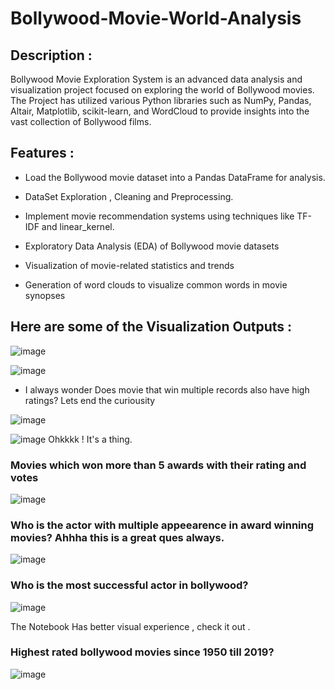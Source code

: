 # Bollywood-Movie-World-Analysis

## Description :

Bollywood Movie Exploration System is an advanced data analysis and visualization project focused on exploring the world of Bollywood movies. 
The Project has utilized various Python libraries such as NumPy, Pandas, Altair, Matplotlib, scikit-learn, and WordCloud to provide insights into the vast collection of Bollywood films.

## Features :
- Load the Bollywood movie dataset into a Pandas DataFrame for analysis.
  
- DataSet Exploration , Cleaning and Preprocessing.

- Implement movie recommendation systems using techniques like TF-IDF and linear_kernel.

- Exploratory Data Analysis (EDA) of Bollywood movie datasets

- Visualization of movie-related statistics and trends
  
- Generation of word clouds to visualize common words in movie synopses

## Here are some of the Visualization Outputs : 

![image](https://github.com/Nehaasah/Bollywood-Movie-World-Analysis-and-Suggestions/assets/102512172/e90f5a27-3808-4461-a36d-446afdeb8005)

![image](https://github.com/Nehaasah/Bollywood-Movie-World-Analysis-and-Suggestions/assets/102512172/a5cae9e0-3d03-4785-aac4-e600b522b1c4)

- I always wonder Does movie that win multiple records also have high ratings? Lets end the curiousity

![image](https://github.com/Nehaasah/Bollywood-Movie-World-Analysis-and-Suggestions/assets/102512172/92051e21-70ef-477c-ac85-1867f284ee12)

![image](https://github.com/Nehaasah/Bollywood-Movie-World-Analysis-and-Suggestions/assets/102512172/819f599b-5566-41ce-ad20-218fb5b1c73a)
Ohkkkk ! It's a thing.

### Movies which won more than 5 awards with their rating and votes

![image](https://github.com/Nehaasah/Bollywood-Movie-World-Analysis-and-Suggestions/assets/102512172/ee60275d-3fac-4980-b7ef-3c5ef9ebefb0)

### Who is the actor with multiple appeearence in award winning movies? Ahhha this is a great ques always.
![image](https://github.com/Nehaasah/Bollywood-Movie-World-Analysis-and-Suggestions/assets/102512172/460799f2-721d-4c6e-9db4-206fdf1f3a79)

### Who is the most successful actor in bollywood?
![image](https://github.com/Nehaasah/Bollywood-Movie-World-Analysis-and-Suggestions/assets/102512172/9a88d00f-e713-486a-9bb0-375b911cec33)

The Notebook Has better visual experience , check it out .


### Highest rated bollywood movies since 1950 till 2019?
![image](https://github.com/Nehaasah/Bollywood-Movie-World-Analysis-and-Suggestions/assets/102512172/c13aa872-7b6b-4035-a1b8-6642dfba4611)
